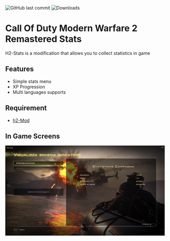 ![GitHub last commit](https://img.shields.io/github/last-commit/Martos/h2-stats)
![Downloads](https://img.shields.io/github/downloads/Martos/h2-stats/total)
# Call Of Duty Modern Warfare 2 Remastered Stats

H2-Stats is a modification that allows you to collect statistics in game

## Features

- Simple stats menu
- XP Progression
- Multi languages supports

## Requirement

* [h2-Mod](https://github.com/fedddddd/h2-mod)

## In Game Screens

![Alt text](/screens/001.png?raw=true "Stats Menu")
